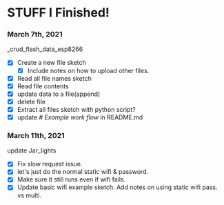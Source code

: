 # STUFF I Finished!

### March 7th, 2021
_crud_flash_data_esp8266
- [x] Create a new file sketch
  - [x] Include notes on how to upload other files.
- [x] Read all file names sketch
- [x] Read file contents
- [x] update data to a file(append)
- [x] delete file
- [x] Extract all files sketch with python script?
- [x] update *# Example work flow* in README.md

### March 11th, 2021
update Jar_lights
- [x] Fix slow request issue.
- [x] let's just do the normal static wifi & password.
- [x] Make sure it still runs even if wifi fails.
- [x] Update basic wifi example sketch. Add notes on using static wifi pass. vs multi.
